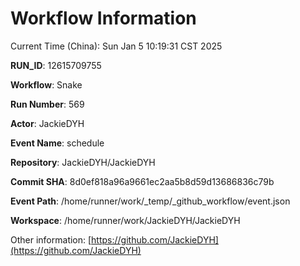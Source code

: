 # Workflow Information

Current Time (China): Sun Jan  5 10:19:31 CST 2025  

**RUN_ID**: 12615709755  

**Workflow**: Snake  

**Run Number**: 569  

**Actor**: JackieDYH  

**Event Name**: schedule  

**Repository**: JackieDYH/JackieDYH  

**Commit SHA**: 8d0ef818a96a9661ec2aa5b8d59d13686836c79b  

**Event Path**: /home/runner/work/_temp/_github_workflow/event.json  

**Workspace**: /home/runner/work/JackieDYH/JackieDYH  

Other information: [https://github.com/JackieDYH](https://github.com/JackieDYH)
